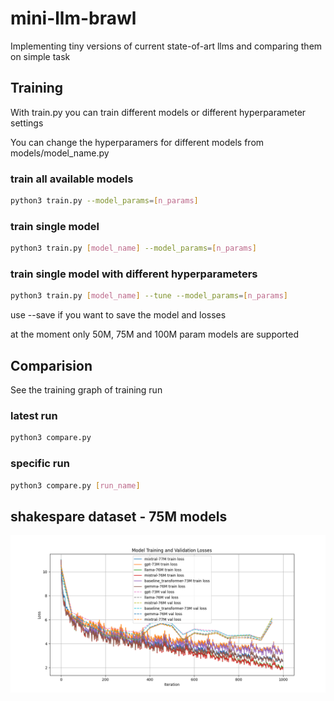 # mini-llm-brawl
Implementing tiny versions of current state-of-art llms and comparing them on simple task

## Training
With train.py you can train different models or different hyperparameter settings

You can change the hyperparamers for different models from models/model_name.py 

### train all available models
```bash
python3 train.py --model_params=[n_params]
```

### train single model
```bash
python3 train.py [model_name] --model_params=[n_params]
```
### train single model with different hyperparameters
```bash
python3 train.py [model_name] --tune --model_params=[n_params]
```
use --save if you want to save the model and losses

at the moment only 50M, 75M and 100M param models are supported

## Comparision
See the training graph of training run 

### latest run
```bash
python3 compare.py
```
### specific run
```bash
python3 compare.py [run_name]
```

## shakespare dataset - 75M models
![graph](graph-75M.png)
